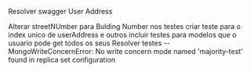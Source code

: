 Resolver swagger User Address

Alterar streetNUmber para Bulding Number nos testes
criar teste para o index unico de userAddress e outros
incluir testes para modelos que o usuario pode get todos os seus
Resolver testes -- MongoWriteConcernError: No write concern mode named 'majority-test' found in replica set configuration
